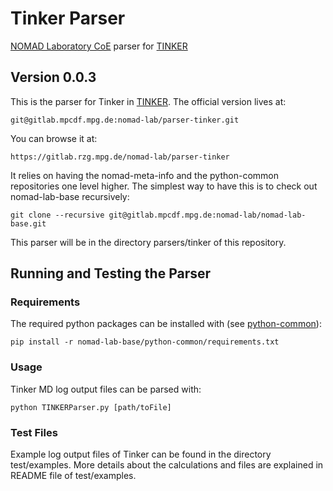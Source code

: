 # Tinker Parser
[NOMAD Laboratory CoE](http://nomad-coe.eu) parser for [TINKER](https://dasher.wustl.edu/tinker/)
## Version 0.0.3

This is the parser for Tinker in [TINKER](https://dasher.wustl.edu/tinker/).
The official version lives at:

    git@gitlab.mpcdf.mpg.de:nomad-lab/parser-tinker.git

You can browse it at:

    https://gitlab.rzg.mpg.de/nomad-lab/parser-tinker

It relies on having the nomad-meta-info and the python-common repositories one level higher.
The simplest way to have this is to check out nomad-lab-base recursively:

    git clone --recursive git@gitlab.mpcdf.mpg.de:nomad-lab/nomad-lab-base.git

This parser will be in the directory parsers/tinker of this repository.

## Running and Testing the Parser
### Requirements
The required python packages can be installed with (see [python-common](https://gitlab.rzg.mpg.de/nomad-lab/python-common)):

    pip install -r nomad-lab-base/python-common/requirements.txt

### Usage
Tinker MD log output files can be parsed with:

    python TINKERParser.py [path/toFile]

### Test Files
Example log output files of Tinker can be found in the directory test/examples.
More details about the calculations and files are explained in README file of test/examples.

